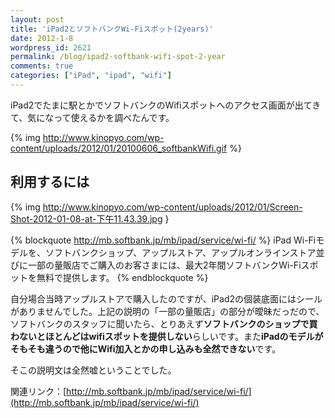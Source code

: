 ```yaml
---
layout: post
title: 'iPad2とソフトバンクWi-Fiスポット(2years)'
date: 2012-1-8
wordpress_id: 2621
permalink: /blog/ipad2-softbank-wifi-spot-2-year
comments: true
categories: ["iPad", "ipad", "wifi"]
---
```

iPad2でたまに駅とかでソフトバンクのWifiスポットへのアクセス画面が出てきて、気になって使えるかを調べたんです。

{% img http://www.kinopyo.com/wp-content/uploads/2012/01/20100606_softbankWifi.gif %}

## 利用するには

{% img http://www.kinopyo.com/wp-content/uploads/2012/01/Screen-Shot-2012-01-08-at-下午11.43.39.jpg }

{% blockquote http://mb.softbank.jp/mb/ipad/service/wi-fi/ %}
iPad Wi-Fiモデルを、ソフトバンクショップ、アップルストア、アップルオンラインストア並びに一部の量販店でご購入のお客さまには、最大2年間ソフトバンクWi-Fiスポットを無料で提供します。
{% endblockquote %}

自分場合当時アップルストアで購入したのですが、iPad2の個装底面にはシールがありませんでした。上記の説明の「一部の量販店」の部分が曖昧だっだので、ソフトバンクのスタッフに聞いたら、とりあえず<strong>ソフトバンクのショップで買わないとほとんどはwifiスポットを提供しない</strong>らしいです。また<strong>iPadのモデルがそもそも違うので他にWifi加入とかの申し込みも全然できない</strong>です。

そこの説明文は全然嘘ということでした。

関連リンク：[http://mb.softbank.jp/mb/ipad/service/wi-fi/](http://mb.softbank.jp/mb/ipad/service/wi-fi/)
